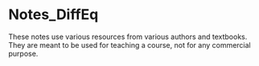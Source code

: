 # Notes_DiffEq

These notes use various resources from various authors and textbooks. They are meant to be used for teaching a course, not for any commercial purpose.
